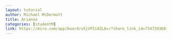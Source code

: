 ```yaml
---
layout: tutorial
author: Michael McDermott
title: Arianna
categories: [studentM]
link: https://miro.com/app/board/uXjVPZi8ZL8=/?share_link_id=734739360148
---
```

